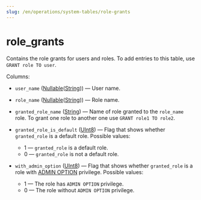 ```yaml
---
slug: /en/operations/system-tables/role-grants
---
```

# role_grants 

Contains the role grants for users and roles. To add entries to this table, use `GRANT role TO user`.

Columns:

- `user_name` ([Nullable](../../sql-reference/data-types/nullable.md)([String](../../sql-reference/data-types/string.md))) — User name.

- `role_name` ([Nullable](../../sql-reference/data-types/nullable.md)([String](../../sql-reference/data-types/string.md))) — Role name.

- `granted_role_name` ([String](../../sql-reference/data-types/string.md)) — Name of role granted to the `role_name` role. To grant one role to another one use `GRANT role1 TO role2`.

- `granted_role_is_default` ([UInt8](../../sql-reference/data-types/int-uint.md#uint-ranges)) — Flag that shows whether `granted_role` is a default role. Possible values:
    - 1 — `granted_role` is a default role.
    - 0 — `granted_role` is not a default role.

- `with_admin_option` ([UInt8](../../sql-reference/data-types/int-uint.md#uint-ranges)) — Flag that shows whether `granted_role` is a role with [ADMIN OPTION](../../sql-reference/statements/grant.md#admin-option-privilege) privilege. Possible values:
    - 1 — The role has `ADMIN OPTION` privilege.
    - 0 — The role without `ADMIN OPTION` privilege.
